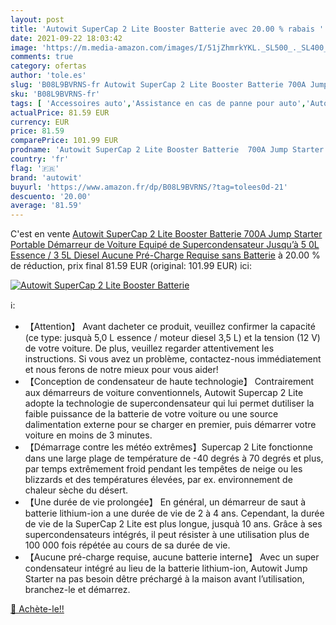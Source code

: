 ```yaml
---
layout: post
title: 'Autowit SuperCap 2 Lite Booster Batterie avec 20.00 % rabais '
date: 2021-09-22 18:03:42
image: 'https://m.media-amazon.com/images/I/51jZhmrkYKL._SL500_._SL400_.jpg'
comments: true
category: ofertas
author: 'tole.es'
slug: 'B08L9BVRNS-fr Autowit SuperCap 2 Lite Booster Batterie 700A Jump Starter...'
sku: 'B08L9BVRNS-fr'
tags: [ 'Accessoires auto','Assistance en cas de panne pour auto','Auto et Moto','Auto et moto','Démarreurs de batterie de voiture','autowit', ]
actualPrice: 81.59 EUR
currency: EUR
price: 81.59
comparePrice: 101.99 EUR
prodname: 'Autowit SuperCap 2 Lite Booster Batterie  700A Jump Starter Portable  Démarreur de Voiture Equipé de Supercondensateur  Jusqu’à 5 0L Essence / 3 5L Diesel   Aucune Pré-Charge Requise  sans Batterie'
country: 'fr'
flag: '🇫🇷'
brand: 'autowit'
buyurl: 'https://www.amazon.fr/dp/B08L9BVRNS/?tag=tolees0d-21'
descuento: '20.00'
average: '81.59'
---
```


C'est en vente [Autowit SuperCap 2 Lite Booster Batterie  700A Jump Starter Portable  Démarreur de Voiture Equipé de Supercondensateur  Jusqu’à 5 0L Essence / 3 5L Diesel   Aucune Pré-Charge Requise  sans Batterie](https://www.amazon.fr/dp/B08L9BVRNS/?tag=tolees0d-21)  à  20.00 % de réduction, prix final  81.59 EUR (original: 101.99 EUR) ici:

[![Autowit SuperCap 2 Lite Booster Batterie](https://m.media-amazon.com/images/I/51jZhmrkYKL._SL500_._SL400_.jpg)](https://www.amazon.fr/dp/B08L9BVRNS/?tag=tolees0d-21)

ℹ️:

- 【Attention】 Avant dacheter ce produit, veuillez confirmer la capacité (ce type: jusquà 5,0 L essence / moteur diesel 3,5 L) et la tension (12 V) de votre voiture. De plus, veuillez regarder attentivement les instructions. Si vous avez un problème, contactez-nous immédiatement et nous ferons de notre mieux pour vous aider!
- 【Conception de condensateur de haute technologie】 Contrairement aux démarreurs de voiture conventionnels, Autowit Supercap 2 Lite adopte la technologie de supercondensateur qui lui permet dutiliser la faible puissance de la batterie de votre voiture ou une source dalimentation externe pour se charger en premier, puis démarrer votre voiture en moins de 3 minutes.
- 【Démarrage contre les météo extrêmes】Supercap 2 Lite fonctionne dans une large plage de température de -40 degrés à 70 degrés et plus, par temps extrêmement froid pendant les tempêtes de neige ou les blizzards et des températures élevées, par ex. environnement de chaleur sèche du désert.
- 【Une durée de vie prolongée】 En général, un démarreur de saut à batterie lithium-ion a une durée de vie de 2 à 4 ans. Cependant, la durée de vie de la SuperCap 2 Lite est plus longue, jusquà 10 ans. Grâce à ses supercondensateurs intégrés, il peut résister à une utilisation plus de 100 000 fois répétée au cours de sa durée de vie.
- 【Aucune pré-charge requise, aucune batterie interne】 Avec un super condensateur intégré au lieu de la batterie lithium-ion, Autowit Jump Starter na pas besoin dêtre préchargé à la maison avant l’utilisation, branchez-le et démarrez.

[🛒 Achète-le!!](https://www.amazon.fr/dp/B08L9BVRNS/?tag=tolees0d-21)
